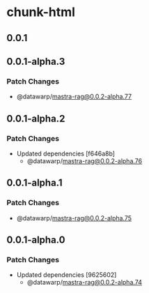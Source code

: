 # chunk-html

## 0.0.1

## 0.0.1-alpha.3

### Patch Changes

- @datawarp/mastra-rag@0.0.2-alpha.77

## 0.0.1-alpha.2

### Patch Changes

- Updated dependencies [f646a8b]
  - @datawarp/mastra-rag@0.0.2-alpha.76

## 0.0.1-alpha.1

### Patch Changes

- @datawarp/mastra-rag@0.0.2-alpha.75

## 0.0.1-alpha.0

### Patch Changes

- Updated dependencies [9625602]
  - @datawarp/mastra-rag@0.0.2-alpha.74

